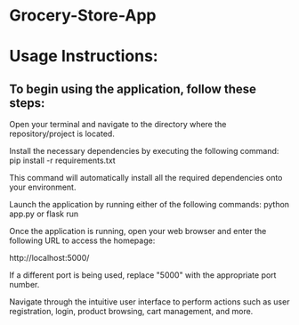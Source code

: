 # Grocery-Store-App

# Usage Instructions:

## To begin using the application, follow these steps:

Open your terminal and navigate to the directory where the repository/project is located.

Install the necessary dependencies by executing the following command: pip install -r requirements.txt

This command will automatically install all the required dependencies onto your environment.

Launch the application by running either of the following commands: python app.py or flask run

Once the application is running, open your web browser and enter the following URL to access the homepage:

http://localhost:5000/

If a different port is being used, replace "5000" with the appropriate port number.

Navigate through the intuitive user interface to perform actions such as user registration, login, product browsing, cart management, and more.
